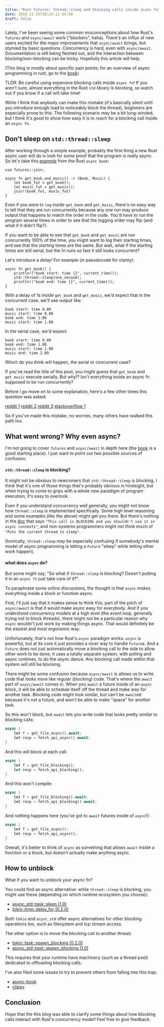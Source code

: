 ```yaml
---
title: "Rust futures: thread::sleep and blocking calls inside async fn"
date: 2019-11-25T10:24:11-05:00
draft: false
---
```

Lately, I've been seeing some common misconceptions about how Rust's `futures` and `async/await` work ("blockers", haha). There's an influx of new users excited for the major improvements that `async/await` brings, but stymied by basic questions. Concurrency is hard, even with `async/await`. Documentation is still being fleshed out, and the interaction between blocking/non-blocking can be tricky. Hopefully this article will help.

(This blog is mostly about specific pain points; for an overview of async programming in rust, go to the [book](https://rust-lang.github.io/async-book/index.html))

TLDR: Be careful using expensive blocking calls inside `async fn`! If you aren't sure, almost everything in the Rust `std` library is blocking, so watch out if you know if a call will take time!

While I think that anybody can make this mistake (it's basically silent until you introduce enough load to noticeably block the thread), beginners are especially prone to this. The following scenario may be a bit long-winded, but I think it's good to show how easy it is to reach for a blocking call inside an `async fn`.

## Don't sleep on `std::thread::sleep`

After working through a simple example, probably the first thing a new Rust async user will do is look for some proof that the program is really async. So let's take this [example](https://rust-lang.github.io/async-book/06_multiple_futures/02_join.html) from the Rust `async book`:
```
use futures::join;

async fn get_book_and_music() -> (Book, Music) {
    let book_fut = get_book();
    let music_fut = get_music();
    join!(book_fut, music_fut)
}
```

Even if you were to `log` inside `get_book` and `get_music`, there's no easy way to tell that they are run concurrently because any one run may produce output that happens to match the order in the code. You'd have to run the program several times in order to see that the logging order may flip (and what if it didn't flip?).

If you want to be able to see that `get_book` and `get_music` are run concurrently 100% of the time, you might want to log their starting times, and see that the starting times are the same. But wait, what if the starting times are still serial, but the fn runs so fast it still looks concurrent?

Let's introduce a _delay_! For example (in pseudocode for clarity):
```
async fn get_book() {
    println!("book start: time {}", current_time());
    std::thread::sleep(one_second);
    println!("book end: time {}", current_time());
}
```
With a delay of 1s inside `get_book` and `get_music`, we'd expect that in the concurrent case, we'll see output like:
```
book start: time 0.00
music start: time 0.00
book end: time 1.00
music start: time 1.00
```

In the serial case, we'd expect:
```
book start: time 0.00
book end: time 1.00
music start: time 1.00
music end: time 2.00
```

Which do you think will happen, the serial or concurrent case?

If you've read the title of this post, you might guess that `get_book` and `get_music` execute serially. But why!? Isn't everything inside an async fn supposed to be run concurrently?

Before I go move on to some explanation, here's a few other times this question was asked:

[reddit 1](https://old.reddit.com/r/rust/comments/e1gxf8/not_understanding_asyncawait_properly/)
[reddit 2](https://old.reddit.com/r/rust/comments/dtp6z7/what_can_i_actually_do_with_the_new_async_fn/)
[reddit 3](https://old.reddit.com/r/rust/comments/dt0ruy/how_to_await_futures_concurrently/)
[stackoverflow 1](https://stackoverflow.com/questions/52313031/how-to-run-multiple-futures-that-call-threadsleep-in-parallel)

So if you've made this mistake, no worries, many others have walked this path too.

## What went wrong? Why even async?
I'm not going to cover `futures` and `async/await` in depth here (the [book](https://rust-lang.github.io/async-book/index.html) is a good starting place). I just want to point out two possible sources of confusion:

#### `std::thread::sleep` is blocking?
It might not be obvious to newcomers that `std::thread::sleep` is blocking. I think that it's one of those things that's probably obvious in hindsight, but when trying to come to grips with a whole new paradigm of program execution, it's easy to overlook.

Even if you understand concurrency well generally, you might not know how `thread::sleep` is implemented specifically. Some high level reasoning and some examples (like the above) might get you there. But there's nothing in the [doc](https://doc.rust-lang.org/std/thread/fn.sleep.html) that says `"This call is BLOCKING and you shouldn't use it in async contexts"`, and non-systems programmers might not think much of `"Puts the current thread to sleep"`.

(Ironically, `thread::sleep` may be especially confusing if somebody's mental model of async programming is letting a `Future` "sleep" while letting other work happen).

#### what does `async` do?
But some might say, "So what if `thread::sleep` is blocking? Doesn't putting it in an `async fn` just take care of it?".

To paraphrase some online discussions, the thought is that `async` _makes_ everything inside a block or function async.

First, I'll just say that it makes sense to think this; part of the pitch of `async/await` is that it would make async easy for everybody. And if you understood concurrency models at a high level (the event loop, generally trying not to block threads), there might not be a particular reason why `async` wouldn't just work by making things async. That would definitely be the easiest and most ergonomic way.

Unfortunately, that's not how Rust's `async` paradigm works. `async` is powerful, but at its core it just provides a nicer way to handle `Future`s. And a `Future` does not just automatically move a blocking call to the side to allow other work to be done; it uses a totally separate system, with polling and async runtimes, to do the async dance. Any blocking call made within that system will still be blocking.

There might be some confusion because `async/await` is allows us to write code that _looks_ more like regular (blocking) code. That's where the `await` part of `async/await` comes in. When you `await` a future inside of an `async` block, it will be able to schedule itself off the thread and make way for another task. Blocking code might look similar, but can't be `await`ed because it's not a future, and won't be able to make "space" for another task.

So this won't block, but `await` lets you write code that looks pretty similar to blocking calls:
```rust
async {
    let f = get_file_async().await;
    let resp = fetch_api_async().await;
}
```

And this will block at each call:
```rust
async {
    let f = get_file_blocking();
    let resp = fetch_api_blocking();
}
```
And this won't compile:
```rust
async {
    let f = get_file_blocking().await;
    let resp = fetch_api_blocking().await;
}
```
And nothing happens here (you've got to `await` futures inside of `async`!):
```rust
async {
    let f = get_file_async();
    let resp = fetch_api_async();
}
```

Overall, it's better to think of `async` as something that allows `await` inside a function or a block, but doesn't actually make anything async.

## How to unblock
What if you want to unblock your async fn?

You could find an async alternative: while `thread::sleep` is blocking, you might use these (depending on which runtime ecosystem you choose):

- [async_std::task::sleep (1.0)](https://docs.rs/async-std/1.1.0/async_std/task/fn.sleep.html)
- [tokio::time::delay_for (0.2.0)](https://docs.rs/tokio/0.2.0/tokio/time/fn.delay_for.html)

Both `tokio` and `async_std` offer async alternatives for other blocking operations too, such as filesystem and tcp stream access.

The other option is to move the blocking call to another thread.

- [tokio::task::spawn_blocking (0.2.0)](https://docs.rs/tokio/0.2.0/tokio/task/fn.spawn_blocking.html)
- [async_std::task::spawn_blocking (1.0)](https://docs.rs/async-std/1.1.0/async_std/task/fn.spawn_blocking.html)

This requires that your runtime have machinery (such as a thread pool) dedicated to offloading blocking calls.

I've also filed some issues to try to prevent others from falling into this trap:

- [async-book](https://github.com/rust-lang/async-book/issues/64)
- [clippy](https://github.com/rust-lang/rust-clippy/issues/4377)

## Conclusion
Hope that the this blog was able to clarify some things about how blocking calls interact with Rust's concurrency model! Feel free to give feedback.
